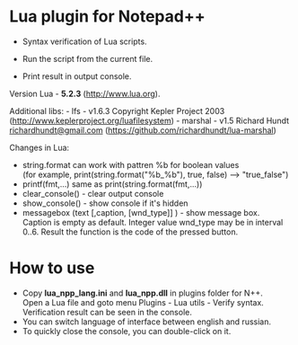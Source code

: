 # Lua plugin for Notepad++
  
* Syntax verification of Lua scripts.
 
* Run the script from the current file.
* Print result in output console.

 Version Lua - **5.2.3**  (http://www.lua.org).
 
 Additional libs:
	- lfs - v1.6.3 Copyright Kepler Project 2003 (http://www.keplerproject.org/luafilesystem)
	- marshal - v1.5 Richard Hundt <richardhundt@gmail.com> (https://github.com/richardhundt/lua-marshal)	

 Changes in Lua:
 - string.format can work with pattren %b for boolean values  
   (for example, print(string.format("%b_%b"), true, false) --> "true_false")
 - printf(fmt,...) same as print(string.format(fmt,...))
 - clear_console() - clear output console
 - show_console() - show console if it's hidden
 - messagebox (text [,caption, [wnd_type]] ) - show message box.  
 Caption is empty as default. Integer value wnd_type may be in interval 0..6.
 Result the function is the code of the pressed button.

# How to use  
 - Copy **lua_npp_lang.ini** and **lua_npp.dll** in plugins folder for N++.  
 Open a Lua file and goto menu Plugins - Lua utils - Verify syntax. Verification result can be seen in the console.  
 - You can switch language of interface between english and russian.  
 - To quickly close the console, you can double-click on it.  

